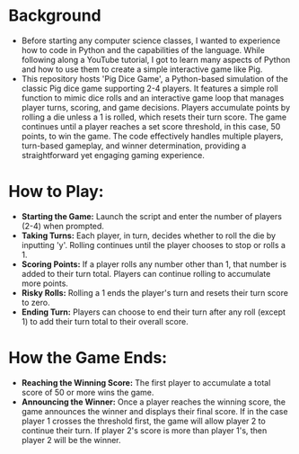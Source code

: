 # Background
- Before starting any computer science classes, I wanted to experience how to code in Python and the capabilities of the language. While following along a YouTube tutorial, I got to learn many aspects of Python and how to use them to create a simple interactive game like Pig.
- This repository hosts 'Pig Dice Game', a Python-based simulation of the classic Pig dice game supporting 2-4 players. It features a simple roll function to mimic dice rolls and an interactive game loop that manages player turns, scoring, and game decisions. Players accumulate points by rolling a die unless a 1 is rolled, which resets their turn score. The game continues until a player reaches a set score threshold, in this case, 50 points, to win the game. The code effectively handles multiple players, turn-based gameplay, and winner determination, providing a straightforward yet engaging gaming experience.

# How to Play:
- **Starting the Game:** Launch the script and enter the number of players (2-4) when prompted.
- **Taking Turns:** Each player, in turn, decides whether to roll the die by inputting 'y'. Rolling continues until the player chooses to stop or rolls a 1.
- **Scoring Points:** If a player rolls any number other than 1, that number is added to their turn total. Players can continue rolling to accumulate more points.
- **Risky Rolls:** Rolling a 1 ends the player's turn and resets their turn score to zero.
- **Ending Turn:** Players can choose to end their turn after any roll (except 1) to add their turn total to their overall score.

# How the Game Ends:
- **Reaching the Winning Score:** The first player to accumulate a total score of 50 or more wins the game.
- **Announcing the Winner:** Once a player reaches the winning score, the game announces the winner and displays their final score. If in the case player 1 crosses the threshold first, the game will allow player 2 to continue their turn. If player 2's score is more than player 1's, then player 2 will be the winner.
